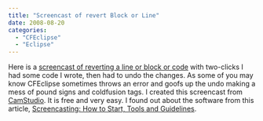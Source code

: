 ```yaml
---
title: "Screencast of revert Block or Line"
date: 2008-08-20
categories: 
  - "CFEclipse"
  - "Eclipse"
---
```


Here is a [screencast of reverting a line or block or code](http://mikehenke.com/machblog/uploads/screencast/revert.swf.html) with two-clicks I had some code I wrote, then had to undo the changes. As some of you may know CFEclipse sometimes throws an error and goofs up the undo making a mess of pound signs and coldfusion tags. I created this screencast from [CamStudio](http://camstudio.org/). It is free and very easy. I found out about the software from this article, [Screencasting: How to Start, Tools and Guidelines](http://www.smashingmagazine.com/2008/08/19/screencasting-how-to-start/).
